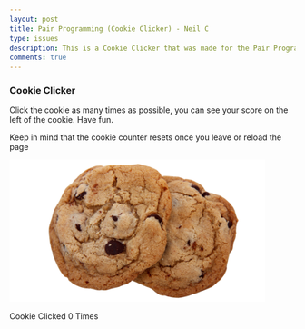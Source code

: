 ```yaml
---
layout: post
title: Pair Programming (Cookie Clicker) - Neil C
type: issues
description: This is a Cookie Clicker that was made for the Pair Programming Project. I collaborated with my peer and asked them for feedback on this code.
comments: true
---
```


<div>
    <h3> Cookie Clicker </h3>
    <p> Click the cookie as many times as possible, you can see your score on the left of the cookie. Have fun. </p>
    <p> Keep in mind that the cookie counter resets once you leave or reload the page</p>
</div>

<style>
    .cookiepicture {
        background-color: transparent;
    }
</style>

<!--<button class="cookiepicture" type="submit">-->
<img src="../../../images/cookie.png" alt="cookiepic" id="cookiepicture" width="450" height="250"/>
<!--</button>-->

<p>
    Cookie Clicked <span id="display">0</span> Times
</p>

<!--<img id="cookie-btn" src="../../../images/cookie.png" alt="Cookie Button" width="50" height="50">-->
<style>
    body {
        position: relative;
        height: 100vh;
    }
    .emoji {
        position: absolute;
        font-size: 2rem;
    }
    #cookie-btn {
        position: fixed;
        bottom: 20px;
        right: 20px;
    }
</style>

<script>
    const emojis = ['🍪', '🥳'];
    document.getElementById('cookiepicture').addEventListener('click', () => {
        const emoji = document.createElement('div');
        emoji.className = 'emoji';
        emoji.textContent = emojis[Math.floor(Math.random() * emojis.length)];
        emoji.style.top = `${Math.random() * window.innerHeight}px`;
        emoji.style.left = `${Math.random() * window.innerWidth}px`;
        document.body.appendChild(emoji);
        setTimeout(() => {
            emoji.remove();
        }, 3000);
    });
</script>

<script type="text/javascript">
    let count = 0;
    let cookiepicture = document.getElementById("cookiepicture");
    let disp = document.getElementById("display");
         
    cookiepicture.onclick = function () {
                count++;
    disp.innerHTML = count;
    }
</script>